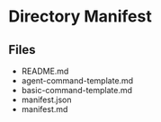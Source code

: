 # Directory Manifest

## Files

- README.md
- agent-command-template.md
- basic-command-template.md
- manifest.json
- manifest.md

